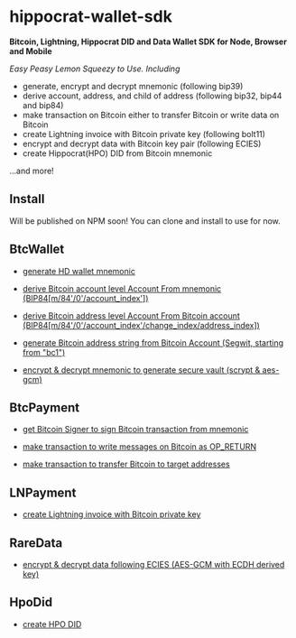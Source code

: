 # hippocrat-wallet-sdk

**Bitcoin, Lightning, Hippocrat DID and Data Wallet SDK for Node, Browser and Mobile**

_Easy Peasy Lemon Squeezy to Use. Including_

- generate, encrypt and decrypt mnemonic (following bip39)
- derive account, address, and child of address (following bip32, bip44 and bip84)
- make transaction on Bitcoin either to transfer Bitcoin or write data on Bitcoin
- create Lightning invoice with Bitcoin private key (following bolt11)
- encrypt and decrypt data with Bitcoin key pair (following ECIES)
- create Hippocrat(HPO) DID from Bitcoin mnemonic

...and more!

## Install

Will be published on NPM soon! You can clone and install to use for now.

## BtcWallet

- [generate HD wallet mnemonic](https://github.com/hippocrat-protocol/hippocrat-wallet-sdk/blob/develop/test/BtcWallet.spec.ts#L5)

- [derive Bitcoin account level Account From mnemonic (BIP84[m/84'/0'/account_index'])](https://github.com/hippocrat-protocol/hippocrat-wallet-sdk/blob/develop/test/BtcWallet.spec.ts#L15)

- [derive Bitcoin address level Account From Bitcoin account (BIP84[m/84'/0'/account_index'/change_index/address_index])](https://github.com/hippocrat-protocol/hippocrat-wallet-sdk/blob/develop/test/BtcWallet.spec.ts#L27)

- [generate Bitcoin address string from Bitcoin Account (Segwit, starting from "bc1")](https://github.com/hippocrat-protocol/hippocrat-wallet-sdk/blob/develop/test/BtcWallet.spec.ts#L40)

- [encrypt & decrypt mnemonic to generate secure vault (scrypt & aes-gcm)](https://github.com/hippocrat-protocol/hippocrat-wallet-sdk/blob/develop/test/BtcWallet.spec.ts#L55)

## BtcPayment

- [get Bitcoin Signer to sign Bitcoin transaction from mnemonic](https://github.com/hippocrat-protocol/hippocrat-wallet-sdk/blob/develop/test/BtcPayment.spec.ts#L5)

- [make transaction to write messages on Bitcoin as OP_RETURN](https://github.com/hippocrat-protocol/hippocrat-wallet-sdk/blob/develop/test/BtcPayment.spec.ts#L26)

- [make transaction to transfer Bitcoin to target addresses](https://github.com/hippocrat-protocol/hippocrat-wallet-sdk/blob/develop/test/BtcPayment.spec.ts#L49)

## LNPayment

- [create Lightning invoice with Bitcoin private key](https://github.com/hippocrat-protocol/hippocrat-wallet-sdk/blob/develop/test/LNPayment.spec.ts#L5)

## RareData

- [encrypt & decrypt data following ECIES (AES-GCM with ECDH derived key)](https://github.com/hippocrat-protocol/hippocrat-wallet-sdk/blob/develop/test/RareData.spec.ts#L5)

## HpoDid

- [create HPO DID](https://github.com/hippocrat-protocol/hippocrat-wallet-sdk/blob/develop/test/HpoDid.spec.ts#L5)
